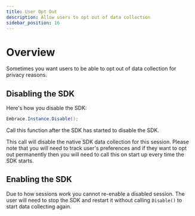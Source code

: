 ```yaml
---
title: User Opt Out
description: Allow users to opt out of data collection
sidebar_position: 16
---
```


# Overview

Sometimes you want users to be able to opt out of data collection for privacy reasons.

## Disabling the SDK

Here's how you disable the SDK:

```cs
Embrace.Instance.Disable();
```

Call this function after the SDK has started to disable the SDK.

This call will disable the native SDK data collection for this session. Please note that you will need to track user's preferences and if they want to opt out permanently then you will need to call this on start up every time the SDK starts.

## Enabling the SDK

Due to how sessions work you cannot re-enable a disabled session. The user will need to stop the SDK and restart it without calling `Disable()` to start data collecting again.
